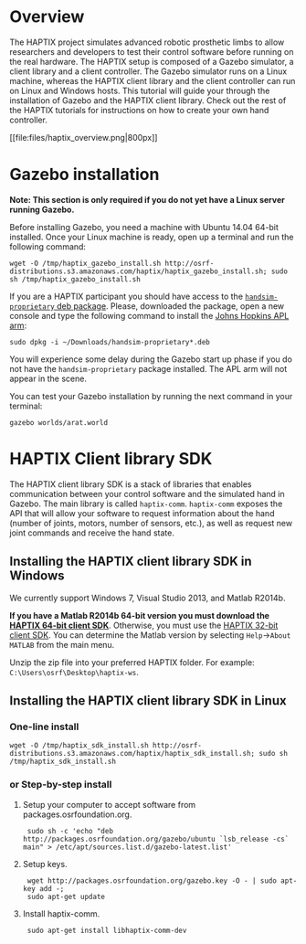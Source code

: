 # Overview

The HAPTIX project simulates advanced robotic prosthetic limbs to allow
researchers and developers to test their control software before running on the
real hardware. The HAPTIX setup is composed of a Gazebo simulator, a client
library and a client controller. The Gazebo simulator runs on a Linux machine,
whereas the HAPTIX client library and the client controller can run on Linux and
Windows hosts. This tutorial will guide your through the installation of Gazebo
and the HAPTIX client library. Check out the rest of the HAPTIX tutorials for
instructions on how to create your own hand controller.

[[file:files/haptix_overview.png|800px]]

# Gazebo installation

**Note: This section is only required if you do not yet have a Linux server
running Gazebo.**

Before installing Gazebo, you need a machine with Ubuntu 14.04 64-bit
installed. Once your Linux machine is ready, open up a terminal and run the
following command:

~~~
wget -O /tmp/haptix_gazebo_install.sh http://osrf-distributions.s3.amazonaws.com/haptix/haptix_gazebo_install.sh; sudo sh /tmp/haptix_gazebo_install.sh
~~~

If you are a HAPTIX participant you should have access to the
[`handsim-proprietary` deb package](http://gazebosim.org/haptix-proprietary).
Please, downloaded the package, open a new console and type the following
command to install the [Johns Hopkins APL arm](http://www.jhuapl.edu/prosthetics/):

~~~
sudo dpkg -i ~/Downloads/handsim-proprietary*.deb
~~~

You will experience some delay during the Gazebo start up phase if you do not
have the `handsim-proprietary` package installed. The APL arm will not appear in
the scene.

You can test your Gazebo installation by running the next
command in your terminal:

~~~
gazebo worlds/arat.world
~~~

# HAPTIX Client library SDK

The HAPTIX client library SDK is a stack of libraries that enables communication
between your control software and the simulated hand in Gazebo. The main library is
called `haptix-comm`. `haptix-comm` exposes the API that will allow your software to
request information about the hand (number of joints, motors, number of sensors,
etc.), as well as request new joint commands and receive the hand state.

## Installing the HAPTIX client library SDK in Windows

We currently support Windows 7, Visual Studio 2013, and Matlab R2014b.

**If you have a Matlab R2014b 64-bit version you must download the
 [HAPTIX 64-bit client SDK](
https://s3.amazonaws.com/osrf-distributions/haptix/hx_gz_sdk-0.2.0-Release-win64.zip)**.
Otherwise, you must use the
 [HAPTIX 32-bit client SDK](
https://s3.amazonaws.com/osrf-distributions/haptix/hx_gz_sdk-0.2.0-Release-win32.zip). You can
 determine the Matlab version by selecting `Help`->`About MATLAB` from the main
 menu.

Unzip the zip file into your preferred HAPTIX folder. For example: `C:\Users\osrf\Desktop\haptix-ws`.

## Installing the HAPTIX client library SDK in Linux

###  One-line install

~~~
wget -O /tmp/haptix_sdk_install.sh http://osrf-distributions.s3.amazonaws.com/haptix/haptix_sdk_install.sh; sudo sh /tmp/haptix_sdk_install.sh
~~~

### or Step-by-step install

1. Setup your computer to accept software from packages.osrfoundation.org.

        sudo sh -c 'echo "deb http://packages.osrfoundation.org/gazebo/ubuntu `lsb_release -cs` main" > /etc/apt/sources.list.d/gazebo-latest.list'

1. Setup keys.

        wget http://packages.osrfoundation.org/gazebo.key -O - | sudo apt-key add -;
        sudo apt-get update

1. Install haptix-comm.

        sudo apt-get install libhaptix-comm-dev
